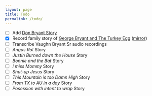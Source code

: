 ```yaml
---
layout: page
title: Todo
permalink: /todo/
---
```


- [ ] Add [Don Bryant Story](http://www.peddlerspackgifts.com/introducing-don-bryant-friendly-kind-world-traveler-a-quiet-rebel/)
- [x] Record family story of [George Bryant and The Turkey Egg](assets/Record-of-George-Smith-Bryant-and-Keziah-Arnold.pdf) ([mirror](https://archive.org/details/familyrecordofge00greg))
- [ ] Transcribe Vaughn Bryant Sr audio recordings
- [ ] *Angus Rat* Story
- [ ] *Justin Burned down the House* Story
- [ ] *Bonnie and the Bat* Story
- [ ] *I miss Mommy* Story
- [ ] *Shut-up Jesus* Story
- [ ] *This Mountain is too Damn High* Story
- [ ] *From TX to AU in a day* Story
- [ ] *Posession with intent to wrap* Story